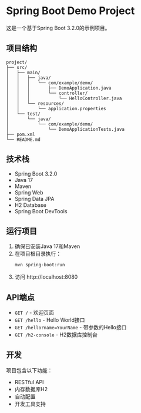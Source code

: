 # Spring Boot Demo Project

这是一个基于Spring Boot 3.2.0的示例项目。

## 项目结构

```
project/
├── src/
│   ├── main/
│   │   ├── java/
│   │   │   └── com/example/demo/
│   │   │       ├── DemoApplication.java
│   │   │       └── controller/
│   │   │           └── HelloController.java
│   │   └── resources/
│   │       └── application.properties
│   └── test/
│       └── java/
│           └── com/example/demo/
│               └── DemoApplicationTests.java
├── pom.xml
└── README.md
```

## 技术栈

- Spring Boot 3.2.0
- Java 17
- Maven
- Spring Web
- Spring Data JPA
- H2 Database
- Spring Boot DevTools

## 运行项目

1. 确保已安装Java 17和Maven
2. 在项目根目录执行：
   ```bash
   mvn spring-boot:run
   ```
3. 访问 http://localhost:8080

## API端点

- `GET /` - 欢迎页面
- `GET /hello` - Hello World接口
- `GET /hello?name=YourName` - 带参数的Hello接口
- `GET /h2-console` - H2数据库控制台

## 开发

项目包含以下功能：
- RESTful API
- 内存数据库H2
- 自动配置
- 开发工具支持 